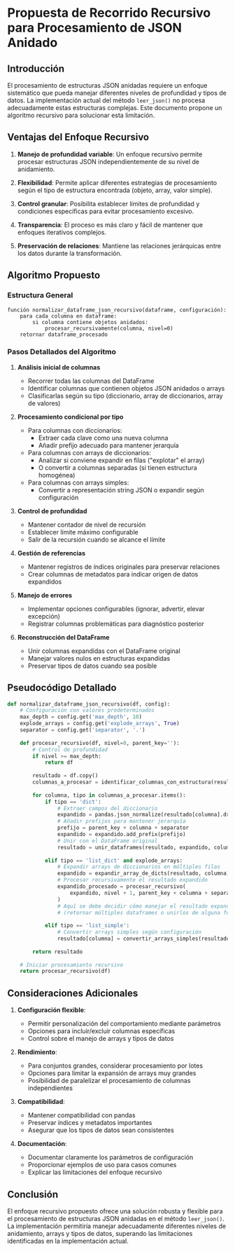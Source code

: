 
# Propuesta de Recorrido Recursivo para Procesamiento de JSON Anidado

## Introducción

El procesamiento de estructuras JSON anidadas requiere un enfoque sistemático que pueda manejar diferentes niveles de profundidad y tipos de datos. La implementación actual del método `leer_json()` no procesa adecuadamente estas estructuras complejas. Este documento propone un algoritmo recursivo para solucionar esta limitación.

## Ventajas del Enfoque Recursivo

1. **Manejo de profundidad variable**: Un enfoque recursivo permite procesar estructuras JSON independientemente de su nivel de anidamiento.

2. **Flexibilidad**: Permite aplicar diferentes estrategias de procesamiento según el tipo de estructura encontrada (objeto, array, valor simple).

3. **Control granular**: Posibilita establecer límites de profundidad y condiciones específicas para evitar procesamiento excesivo.

4. **Transparencia**: El proceso es más claro y fácil de mantener que enfoques iterativos complejos.

5. **Preservación de relaciones**: Mantiene las relaciones jerárquicas entre los datos durante la transformación.

## Algoritmo Propuesto

### Estructura General

```
función normalizar_dataframe_json_recursivo(dataframe, configuración):
    para cada columna en dataframe:
        si columna contiene objetos anidados:
            procesar_recursivamente(columna, nivel=0)
    retornar dataframe_procesado
```

### Pasos Detallados del Algoritmo

1. **Análisis inicial de columnas**
   - Recorrer todas las columnas del DataFrame
   - Identificar columnas que contienen objetos JSON anidados o arrays
   - Clasificarlas según su tipo (diccionario, array de diccionarios, array de valores)

2. **Procesamiento condicional por tipo**
   - Para columnas con diccionarios:
     - Extraer cada clave como una nueva columna
     - Añadir prefijo adecuado para mantener jerarquía
   - Para columnas con arrays de diccionarios:
     - Analizar si conviene expandir en filas ("explotar" el array)
     - O convertir a columnas separadas (si tienen estructura homogénea)
   - Para columnas con arrays simples:
     - Convertir a representación string JSON o expandir según configuración

3. **Control de profundidad**
   - Mantener contador de nivel de recursión
   - Establecer límite máximo configurable
   - Salir de la recursión cuando se alcance el límite

4. **Gestión de referencias**
   - Mantener registros de índices originales para preservar relaciones
   - Crear columnas de metadatos para indicar origen de datos expandidos

5. **Manejo de errores**
   - Implementar opciones configurables (ignorar, advertir, elevar excepción)
   - Registrar columnas problemáticas para diagnóstico posterior

6. **Reconstrucción del DataFrame**
   - Unir columnas expandidas con el DataFrame original
   - Manejar valores nulos en estructuras expandidas
   - Preservar tipos de datos cuando sea posible

## Pseudocódigo Detallado

```python
def normalizar_dataframe_json_recursivo(df, config):
    # Configuración con valores predeterminados
    max_depth = config.get('max_depth', 10)
    explode_arrays = config.get('explode_arrays', True)
    separator = config.get('separator', '.')
    
    def procesar_recursivo(df, nivel=0, parent_key=''):
        # Control de profundidad
        if nivel >= max_depth:
            return df
        
        resultado = df.copy()
        columnas_a_procesar = identificar_columnas_con_estructura(resultado)
        
        for columna, tipo in columnas_a_procesar.items():
            if tipo == 'dict':
                # Extraer campos del diccionario
                expandido = pandas.json_normalize(resultado[columna].dropna())
                # Añadir prefijos para mantener jerarquía
                prefijo = parent_key + columna + separator
                expandido = expandido.add_prefix(prefijo)
                # Unir con el DataFrame original
                resultado = unir_dataframes(resultado, expandido, columna)
                
            elif tipo == 'list_dict' and explode_arrays:
                # Expandir arrays de diccionarios en múltiples filas
                expandido = expandir_array_de_dicts(resultado, columna)
                # Procesar recursivamente el resultado expandido
                expandido_procesado = procesar_recursivo(
                    expandido, nivel + 1, parent_key + columna + separator
                )
                # Aquí se debe decidir cómo manejar el resultado expandido
                # (retornar múltiples dataframes o unirlos de alguna forma)
                
            elif tipo == 'list_simple':
                # Convertir arrays simples según configuración
                resultado[columna] = convertir_arrays_simples(resultado[columna])
        
        return resultado
    
    # Iniciar procesamiento recursivo
    return procesar_recursivo(df)
```

## Consideraciones Adicionales

1. **Configuración flexible**:
   - Permitir personalización del comportamiento mediante parámetros
   - Opciones para incluir/excluir columnas específicas
   - Control sobre el manejo de arrays y tipos de datos

2. **Rendimiento**:
   - Para conjuntos grandes, considerar procesamiento por lotes
   - Opciones para limitar la expansión de arrays muy grandes
   - Posibilidad de paralelizar el procesamiento de columnas independientes

3. **Compatibilidad**:
   - Mantener compatibilidad con pandas
   - Preservar índices y metadatos importantes
   - Asegurar que los tipos de datos sean consistentes

4. **Documentación**:
   - Documentar claramente los parámetros de configuración
   - Proporcionar ejemplos de uso para casos comunes
   - Explicar las limitaciones del enfoque recursivo

## Conclusión

El enfoque recursivo propuesto ofrece una solución robusta y flexible para el procesamiento de estructuras JSON anidadas en el método `leer_json()`. La implementación permitiría manejar adecuadamente diferentes niveles de anidamiento, arrays y tipos de datos, superando las limitaciones identificadas en la implementación actual.
